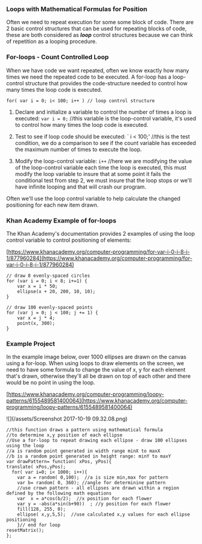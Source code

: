 ### Loops with Mathematical Formulas for Position

Often we need to repeat execution for some some block of code.  There are 2 basic control structures that can be used for repeating blocks of code, these are both considered as _**loop**_ control structures because we can think of repetition as a looping procedure.

### For-loops  - Count Controlled Loop

When we have code we want repeated, often we know exactly how many times we need the repeated code to be executed.  A for-loop has a loop-control structure that provides the code-structure needed to control how many times the loop code is executed.

`for( var i = 0; i< 100; i++ ) // loop control structure`

1. Declare and initialize a variable to control the number of times a loop is executed:  `var i = 0;`  //this variable is the loop-control variable, it's used to control how many times the loop code is executed.

2. Test to see if loop code should be executed:  \` i &lt; 100;'  //this is the test condition, we do a comparison to see if the count variable has exceeded the maximum  number of times to execute the loop.

3. Modify the loop-control variable:  `i++`   //here we are modifying the value of the loop-control variable each time the loop is executed, this must modify the loop variable to insure that at some point it fails the conditional test from step 2, we must insure that the loop stops or we'll have infinite looping and that will crash our program.

Often we'll use the loop control variable to help calculate the changed positioning for each new item drawn.

### Khan Academy Example of for-loops

The Khan Academy's documentation provides 2 examples of using the loop control variable to control positioning of elements:

[https://www.khanacademy.org/computer-programming/for-var-i-0-i-8-i-1/877960284](https://www.khanacademy.org/computer-programming/for-var-i-0-i-8-i-1/877960284)

```
// draw 8 evenly-spaced circles
for (var i = 0; i < 8; i+=1) {
    var x = i * 50;
    ellipse(x + 20, 200, 10, 10);
}

// draw 100 evenly-spaced points
for (var j = 0; j < 100; j += 1) {
    var x = j * 4;
    point(x, 300);
}
```

### Example Project

In the example image below, over 1000 ellipses are drawn on the canvas using a for-loop.  When using loops to draw elements on the screen, we need to have some formula to change the value of x, y for each element that's drawn, otherwise they'll all be drawn on top of each other and there would be no point in using the loop.

[https://www.khanacademy.org/computer-programming/loopy-patterns/6155489581400064](https://www.khanacademy.org/computer-programming/loopy-patterns/6155489581400064)

![](/assets/Screenshot 2017-10-19 09.32.08.png)

```
//this function draws a pattern using mathematical formula 
//to determine x,y position of each ellipse
//Use a for-loop to repeat drawing each ellipse - draw 100 ellipses using the loop
//a is random point generated in width range minX to maxX
//b is a random point generated in height range: minY to maxY
var drawPattern= function( xPos, yPos){
translate( xPos,yPos);
  for( var i=0; i< 1000; i++){
    var a = random( 0,100);  //a is size min,max for pattern
    var b= random( 0, 360); //angle for determinine pattern
    //use crown pattern - all ellipses are drawn within a region defined by the following math equations
    var  x = a*cos(b/2);  //x position for each flower
    var y = -abs(a*sin(b+90))  ; //y position for each flower
    fill(128, 255, 0);
    ellipse( x,y,5,5);  //use calculated x,y values for each ellipse positioning
    }// end for loop
resetMatrix();  
};


```



